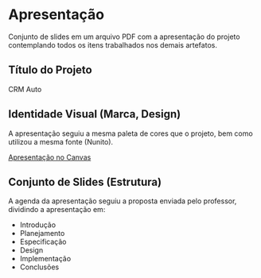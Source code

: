 # Apresentação

Conjunto de slides em um arquivo PDF com a apresentação do projeto contemplando todos os itens trabalhados nos demais artefatos.

## Título do Projeto

CRM Auto

## Identidade Visual (Marca, Design)

A apresentação seguiu a mesma paleta de cores que o projeto, bem como utilizou a mesma fonte (Nunito).

[Apresentação no Canvas](https://www.canva.com/design/DAE6oQuLgaY/eogF2Ia6U1vkQJMFFIsidA/view?utm_content=DAE6oQuLgaY&utm_campaign=designshare&utm_medium=link2&utm_source=sharebutton "Canvas - CRM Auto")

## Conjunto de Slides (Estrutura)

A agenda da apresentação seguiu a proposta enviada pelo professor, dividindo a apresentação em:
- Introdução
- Planejamento
- Especificação
- Design
- Implementação
- Conclusões
